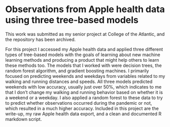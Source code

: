 # Observations from Apple health data using three tree-based models

This work was submitted as my senior project at College of the Atlantic, and the repository has been archived. 

For this project I accessed my Apple health data and applied three different types of tree-based models with the goals of learning about new machine learning methods and producing a product that might help others to learn these methods too. The models that I worked with were decision trees, the random forest algorithm, and gradient boosting machines. I primarily focused on predicting weekends and weekdays from variables related to my walking and running distances and speeds. All three models predicted weekends with low accuracy, usually just over 50%, which indicates to me that I don’t change my walking and running behavior based on whether it is a weekend or a weekday. I also applied a random forest to these data to try to predict whether observations occurred during the pandemic or not, which resulted in a much higher accuracy. Included in this project are the write-up, my raw Apple health data export, and a clean and documented R markdown script. 
